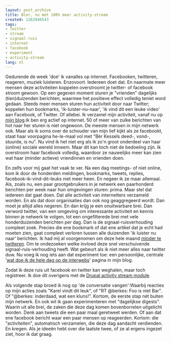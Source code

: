 ```yaml
---
layout: post_archive
title: Bler, nu met 100% meer activity-stream
created: 1262946543
tags:
- Twitter
- stream
- signaal-ruis
- internet
- facebook
- experiment
- activity-stream
lang: nl
---
```

Gedurende de week 'doe' ik vanalles op internet. Facebooken, twitteren, reageren, muziek luisteren. Enzovoort. Iedereen doet dat. En naarmate meer mensen deze activiteiten koppelen overstroomt je twitter- of facebook stroom gewoon. Op een gegeven moment sturen je "vrienden" dagelijks (tien)duizenden berichten, waarmee het positieve effect volledig teniet word gedaan. Steeds meer mensen sturen hun activiteit door naar Twitter; koppelen hun bookmarks, 'ik-luister-nu-naar', 'ik vind dit een leuke video' aan Facebook, of Twitter. Of allebei. Ik verzamel mijn activiteit, vanaf nu op [mijn blog](http://bler.webschuur.com/activity_stream).<!--break-->Ik ben erg actief op internet. 50 of meer van zulke berichten van hot naar her sturen is niet ongewoon. De meeste mensen in mijn netwerk ook. Maar als ik soms over de schouder van mijn lief kijkt als ze facebookt, staat haar voorpagina he-le-maal vol met "Bèr Kessels deed-, vond-, stuurde, is nu". Nu vind ik het niet erg als ik zo'n groot onderdeel van haar (online) sociale wereld inneem. Maar dit kan toch niet de bedoeling zijn. Ik overstroom haar facebook volledig, waardoor ze nauwelijks meer kan zien wat haar (minder actieve) vriendinnen en vrienden doen.

En zelfs voor mij gaat het vaak te ver. Na een dag meetings- of niet online, kom ik door de honderden meldingen, bookmarks, tweets, replies, facebook-ik-vind-dit-leuks niet meer heen. En negeer ik ze maar allemaal. Als, zoals nu, een paar grootgebruikers in je netwerk een paarhonderd berichten per week naar hun omgevingen sturen: prima. Maar stel dat iedereen dat gaat doen. Dat alle activiteit van internetters verzameld worden. En als dat door organisaties dan ook nog geaggregeerd wordt. Dan moet je altijd alles negeren. En dan krijg je een onuitwarbare brei. Dan verword twitter, van een omgeving om interessante activiteit en kennis binnen je netwerk te volgen, tot een ongefilterede brei met vele honderduizenden berichten per dag. Dan is de signaal-ruisverhouding compleet zoek. Precies die ene bookmark of dat ene artikel dat je echt had moeten zien, gaat compleet verloren tussen alle duizenden 'ik luister nu naar' berichten.  Ik had mij al voorgenomen om deze hele maand [minder te twitteren](http://bler.webschuur.com/twitter_experiment_de_hele_maand_januari_schrijf_ik_maximaal_2_tweets_per_dag). Om te ondezoeken welke invloed deze snel verschuivende signaal-ruis-verhouding heeft. Wat gebeurt als ik niet meer alles naar twitter duw. Nu voeg ik nog iets aan dat experiment toe: een persoonlijke, centrale '[wat doe ik de hele dag op de interwebs](http://bler.webschuur.com/activity_stream)' pagina in mijn blog.

Zodat ik deze ruis uit facebook en twitter kan weghalen, maar toch registreer. Ik doe dit overigens met de [Drupal activity stream module](http://drupal.org/project/activitystream).

Als volgende stap broed ik nog op 'de conversatie vangen':Waarbij reacties op mijn acties zoals "Karel vindt dit leuk", of "RT @berkes: Foo is niet Bar". Of "@berkes: inderdaad, wat een kluns!". Kortom, de eerste stap nét buiten mijn netwerk. En ook wil ik gaan experimenteren met "dagelijkse digests". Waarin uit alle brei, de zaken die deze dag komen bovenborrelen uitgelicht worden. Denk aan tweets die een paar maal geretweet werden. Of aan dat ene facebook bericht waar een paar mensen op reageerden. Kortom: die "activiteiten", automatisch verzamelen, die deze dag aandacht verdienden. En kregen. Als je ideeën hebt over die laatste twee, of ze al ergens ingezet ziet, hoor ik dat graag.
